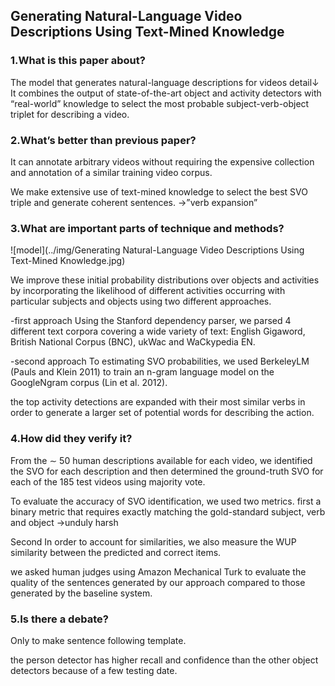 ## Generating Natural-Language Video Descriptions Using Text-Mined Knowledge

### 1.What is this paper about?

The model that generates natural-language descriptions for videos
detail↓
It combines the output of state-of-the-art object and activity detectors with “real-world” knowledge to select the most probable subject-verb-object triplet for describing a video.

### 2.What’s better than previous paper?

It can annotate arbitrary videos without requiring the expensive collection and annotation of a similar training video corpus.

We make extensive use of text-mined knowledge to select the best SVO triple and generate coherent sentences. 
→”verb expansion”

### 3.What are important parts of technique and methods?

![model](../img/Generating Natural-Language Video Descriptions Using Text-Mined Knowledge.jpg) 

We improve these initial probability distributions over objects and activities by incorporating the likelihood of different activities occurring with particular subjects and objects using two different approaches.

-first approach 
Using the Stanford dependency parser, we parsed 4 different text corpora covering a wide variety of text: English Gigaword, British National Corpus (BNC), ukWac and WaCkypedia EN.

-second approach 
To estimating SVO probabilities, we used BerkeleyLM (Pauls and Klein 2011) to train an n-gram language model on the GoogleNgram corpus (Lin et al. 2012).

the top activity detections are expanded with their most similar verbs in order to generate a larger set of potential words for describing the action.


### 4.How did they verify it?

From the ∼ 50 human descriptions available for each video, we identified the SVO for each description and then determined the ground-truth SVO for each of the 185 test videos using majority vote.

To evaluate the accuracy of SVO identification, we used two metrics. 
first 
a binary metric that requires exactly matching the gold-standard subject, verb and object
→unduly harsh

Second
In order to account for similarities, we also measure the WUP similarity between the predicted and correct items.

we asked human judges using Amazon Mechanical Turk to evaluate the quality of the sentences generated by our approach compared to those generated by the baseline system.


### 5.Is there a debate?

Only to make sentence following template.

the person detector has higher recall and confidence than the other object detectors because of a few testing date. 

